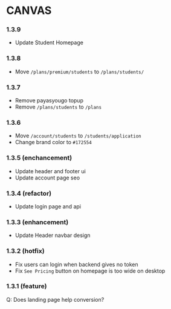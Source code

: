 # CANVAS

### 1.3.9

- Update Student Homepage

### 1.3.8

- Move `/plans/premium/students` to `/plans/students/`

### 1.3.7

- Remove payasyougo topup
- Remove `/plans/students` to `/plans`

### 1.3.6

- Move `/account/students` to `/students/application`
- Change brand color to `#172554`

### 1.3.5 (enchancement)

- Update header and footer ui
- Update account page seo

### 1.3.4 (refactor)

- Update login page and api

### 1.3.3 (enhancement)

- Update Header navbar design

### 1.3.2 (hotfix)

- Fix users can login when backend gives no token
- Fix `See Pricing` button on homepage is too wide on desktop

### 1.3.1 (feature)

Q: Does landing page help conversion?
